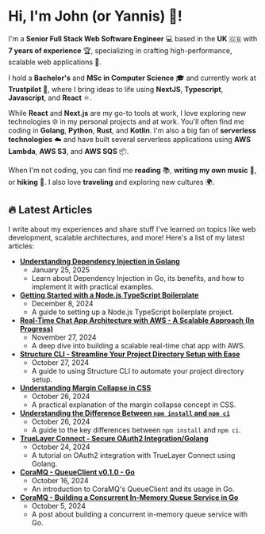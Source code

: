 # Hi, I'm John (or Yannis) 👋!

I'm a **Senior Full Stack Web Software Engineer** 💻 based in the **UK** 🇬🇧 with **7 years of experience** 🏆, specializing in crafting high-performance, scalable web applications 🚀.

I hold a **Bachelor's** and **MSc in Computer Science** 🎓 and currently work at **Trustpilot** 🌟, where I bring ideas to life using **NextJS**, **Typescript**, **Javascript**, and **React** ⚛️.

While **React** and **Next.js** are my go-to tools at work, I love exploring new technologies 🌐 in my personal projects and at work. You'll often find me coding in **Golang**, **Python**, **Rust**, and **Kotlin**. I'm also a big fan of **serverless technologies** ☁️ and have built several serverless applications using **AWS Lambda**, **AWS S3**, and **AWS SQS** 📦.

When I'm not coding, you can find me **reading** 📚, **writing my own music** 🎸, or **hiking** 🥾. I also love **traveling** and exploring new cultures 🌍.

## 🔥 Latest Articles

I write about my experiences and share stuff I've learned on topics like web development, scalable architectures, and more! Here's a list of my latest articles:

- **[Understanding Dependency Injection in Golang ](https://johnretsas.github.io/blog/dependency-injection-go)**
  - January 25, 2025
  - Learn about Dependency Injection in Go, its benefits, and how to implement it with practical examples.
- **[Getting Started with a Node.js TypeScript Boilerplate](https://johnretsas.github.io/blog/node-ts-boilerplate)**
  - December 8, 2024
  - A guide to setting up a Node.js TypeScript boilerplate project.
- **[Real-Time Chat App Architecture with AWS - A Scalable Approach (In Progress)](https://johnretsas.github.io/blog/real-time-chat-app-architecture)**
  - November 27, 2024
  - A deep dive into building a scalable real-time chat app with AWS.
- **[Structure CLI - Streamline Your Project Directory Setup with Ease](https://johnretsas.github.io/blog/structure-cli)**
  - October 27, 2024
  - A guide to using Structure CLI to automate your project directory setup.
- **[Understanding Margin Collapse in CSS](https://johnretsas.github.io/blog/margin-collapse)**
  - October 26, 2024
  - A practical explanation of the margin collapse concept in CSS.
- **[Understanding the Difference Between `npm install` and `npm ci`](https://johnretsas.github.io/blog/npm-ci-i)**
  - October 26, 2024
  - A guide to the key differences between `npm install` and `npm ci`.
- **[TrueLayer Connect - Secure OAuth2 Integration/Golang](https://johnretsas.github.io/blog/truelayer-connect)**
  - October 24, 2024
  - A tutorial on OAuth2 integration with TrueLayer Connect using Golang.
- **[CoraMQ - QueueClient v0.1.0 - Go](https://johnretsas.github.io/blog/cora-queue-sdk-ts)**
  - October 16, 2024
  - An introduction to CoraMQ's QueueClient and its usage in Go.
- **[CoraMQ - Building a Concurrent In-Memory Queue Service in Go](https://johnretsas.github.io/blog/cora-queue-service)**
  - October 5, 2024
  - A post about building a concurrent in-memory queue service with Go.
